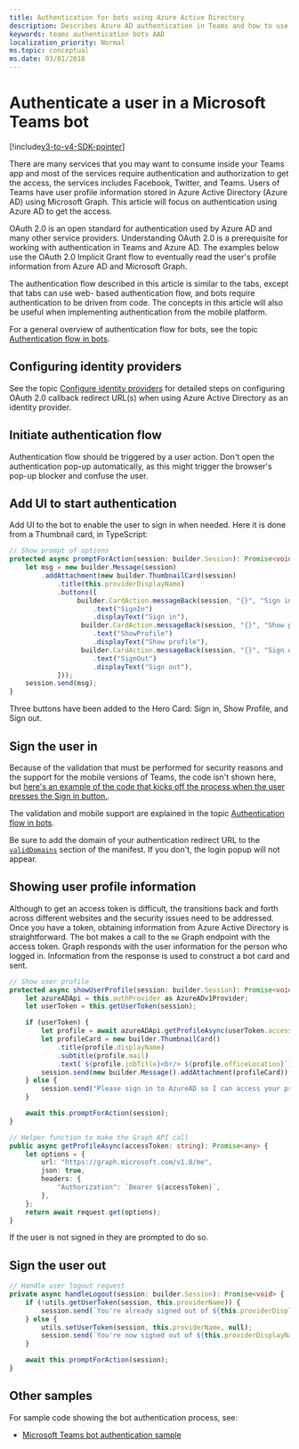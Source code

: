 ```yaml
---
title: Authentication for bots using Azure Active Directory
description: Describes Azure AD authentication in Teams and how to use it in your bots
keywords: teams authentication bots AAD
localization_priority: Normal
ms.topic: conceptual
ms.date: 03/01/2018
---
```

# Authenticate a user in a Microsoft Teams bot

[!include[v3-to-v4-SDK-pointer](~/includes/v3-to-v4-pointer-bots.md)]

There are many services that you may want to consume inside your Teams app and most of the services require authentication and authorization to get the access, the services includes Facebook, Twitter, and Teams. Users of Teams have user profile information stored in Azure Active Directory (Azure AD) using Microsoft Graph. This article will focus on authentication using Azure AD to get the access.

OAuth 2.0 is an open standard for authentication used by Azure AD and many other service providers. Understanding OAuth 2.0 is a prerequisite for working with authentication in Teams and Azure AD. The examples below use the OAuth 2.0 Implicit Grant flow to eventually read the user's profile information from Azure AD and Microsoft Graph.

The authentication flow described in this article is similar to the tabs, except that tabs can use web- based authentication flow, and bots require authentication to be driven from code. The concepts in this article will also be useful when implementing authentication from the mobile platform.

For a general overview of authentication flow for bots, see the topic [Authentication flow in bots](~/resources/bot-v3/bot-authentication/auth-flow-bot.md).

## Configuring identity providers

See the topic [Configure identity providers](~/concepts/authentication/configure-identity-provider.md) for detailed steps on configuring OAuth 2.0 callback redirect URL(s) when using Azure Active Directory as an identity provider.

## Initiate authentication flow

Authentication flow should be triggered by a user action. Don't open the authentication pop-up automatically, as this might trigger the browser's pop-up blocker and confuse the user.

## Add UI to start authentication

Add UI to the bot to enable the user to sign in when needed. Here it is done from a Thumbnail card, in TypeScript:

```typescript
// Show prompt of options
protected async promptForAction(session: builder.Session): Promise<void> {
    let msg = new builder.Message(session)
        .addAttachment(new builder.ThumbnailCard(session)
            .title(this.providerDisplayName)
            .buttons([
                 builder.CardAction.messageBack(session, "{}", "Sign in")
                     .text("SignIn")
                     .displayText("Sign in"),
                  builder.CardAction.messageBack(session, "{}", "Show profile")
                     .text("ShowProfile")
                     .displayText("Show profile"),
                  builder.CardAction.messageBack(session, "{}", "Sign out")
                     .text("SignOut")
                     .displayText("Sign out"),
            ]));
    session.send(msg);
}
```

Three buttons have been added to the Hero Card: Sign in, Show Profile, and Sign out.

## Sign the user in

Because of the validation that must be performed for security reasons and the support for the mobile versions of Teams, the code isn't shown here, but [here's an example of the code that kicks off the process when the user presses the Sign in button.](https://github.com/OfficeDev/microsoft-teams-sample-auth-node/blob/e84020562d7c8b83f4a357a4a4d91298c5d2989d/src/dialogs/BaseIdentityDialog.ts#L154-L195).

The validation and mobile support are explained in the topic [Authentication flow in bots](~/resources/bot-v3/bot-authentication/auth-flow-bot.md).

Be sure to add the domain of your authentication redirect URL to the [`validDomains`](~/resources/schema/manifest-schema.md#validdomains) section of the manifest. If you don't, the login popup will not appear.

## Showing user profile information

Although to get an access token is difficult, the transitions back and forth across different websites and the security issues need to be addressed. Once you have a token, obtaining information from Azure Active Directory is straightforward. The bot makes a call to the `me` Graph endpoint with the access token. Graph responds with the user information for the person who logged in. Information from the response is used to construct a bot card and sent.

```typescript
// Show user profile
protected async showUserProfile(session: builder.Session): Promise<void> {
    let azureADApi = this.authProvider as AzureADv1Provider;
    let userToken = this.getUserToken(session);

    if (userToken) {
        let profile = await azureADApi.getProfileAsync(userToken.accessToken);
        let profileCard = new builder.ThumbnailCard()
            .title(profile.displayName)
            .subtitle(profile.mail)
            .text(`${profile.jobTitle}<br/> ${profile.officeLocation}`);
        session.send(new builder.Message().addAttachment(profileCard));
    } else {
        session.send("Please sign in to AzureAD so I can access your profile.");
    }

    await this.promptForAction(session);
}

// Helper function to make the Graph API call
public async getProfileAsync(accessToken: string): Promise<any> {
    let options = {
        url: "https://graph.microsoft.com/v1.0/me",
        json: true,
        headers: {
            "Authorization": `Bearer ${accessToken}`,
        },
    };
    return await request.get(options);
}
```

If the user is not signed in they are prompted to do so.

## Sign the user out

```typescript
// Handle user logout request
private async handleLogout(session: builder.Session): Promise<void> {
    if (!utils.getUserToken(session, this.providerName)) {
        session.send(`You're already signed out of ${this.providerDisplayName}.`);
    } else {
        utils.setUserToken(session, this.providerName, null);
        session.send(`You're now signed out of ${this.providerDisplayName}.`);
    }

    await this.promptForAction(session);
}
```

## Other samples

For sample code showing the bot authentication process, see:

* [Microsoft Teams bot authentication sample](https://github.com/OfficeDev/microsoft-teams-sample-auth-node)
